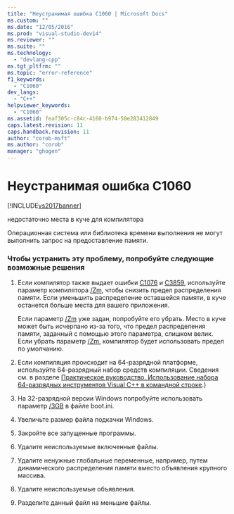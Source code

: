 ```yaml
---
title: "Неустранимая ошибка C1060 | Microsoft Docs"
ms.custom: ""
ms.date: "12/05/2016"
ms.prod: "visual-studio-dev14"
ms.reviewer: ""
ms.suite: ""
ms.technology: 
  - "devlang-cpp"
ms.tgt_pltfrm: ""
ms.topic: "error-reference"
f1_keywords: 
  - "C1060"
dev_langs: 
  - "C++"
helpviewer_keywords: 
  - "C1060"
ms.assetid: feaf305c-c84c-4160-b974-50e283412849
caps.latest.revision: 11
caps.handback.revision: 11
author: "corob-msft"
ms.author: "corob"
manager: "ghogen"
---
```

# Неустранимая ошибка C1060
[!INCLUDE[vs2017banner](../../assembler/inline/includes/vs2017banner.md)]

недостаточно места в куче для компилятора  
  
 Операционная система или библиотека времени выполнения не могут выполнить запрос на предоставление памяти.  
  
### Чтобы устранить эту проблему, попробуйте следующие возможные решения  
  
1.  Если компилятор также выдает ошибки [C1076](../Topic/Fatal%20Error%20C1076.md) и [C3859](../Topic/Compiler%20Error%20C3859.md), используйте параметр компилятора [\/Zm](../Topic/-Zm%20\(Specify%20Precompiled%20Header%20Memory%20Allocation%20Limit\).md), чтобы снизить предел распределения памяти.  Если уменьшить распределение оставшейся памяти, в куче останется больше места для вашего приложения.  
  
     Если параметр [\/Zm](../Topic/-Zm%20\(Specify%20Precompiled%20Header%20Memory%20Allocation%20Limit\).md) уже задан, попробуйте его убрать.  Место в куче может быть исчерпано из\-за того, что предел распределения памяти, заданный с помощью этого параметра, слишком велик.  Если убрать параметр [\/Zm](../Topic/-Zm%20\(Specify%20Precompiled%20Header%20Memory%20Allocation%20Limit\).md), компилятор будет использовать предел по умолчанию.  
  
2.  Если компиляция происходит на 64\-разрядной платформе, используйте 64\-разрядный набор средств компиляции.  Сведения см. в разделе [Практическое руководство. Использование набора 64\-разрядных инструментов Visual C\+\+ в командной строке](../../build/how-to-enable-a-64-bit-visual-cpp-toolset-on-the-command-line.md).\)  
  
3.  На 32\-разрядной версии Windows попробуйте использовать параметр [\/3GB](http://go.microsoft.com/fwlink/?LinkId=177831) в файле boot.ini.  
  
4.  Увеличьте размер файла подкачки Windows.  
  
5.  Закройте все запущенные программы.  
  
6.  Удалите неиспользуемые включенные файлы.  
  
7.  Удалите ненужные глобальные переменные, например, путем динамического распределения памяти вместо объявления крупного массива.  
  
8.  Удалите неиспользуемые объявления.  
  
9. Разделите данный файл на меньшие файлы.